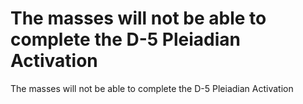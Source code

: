 # The masses will not be able to complete the D-5 Pleiadian Activation

The masses will not be able to complete the D-5 Pleiadian Activation